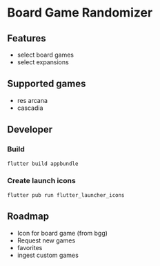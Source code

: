 # Board Game Randomizer

## Features

* select board games
* select expansions

## Supported games

* res arcana
* cascadia

## Developer

### Build

`flutter build appbundle`

### Create launch icons

`flutter pub run flutter_launcher_icons`

## Roadmap

* Icon for board game (from bgg)
* Request new games
* favorites
* ingest custom games
